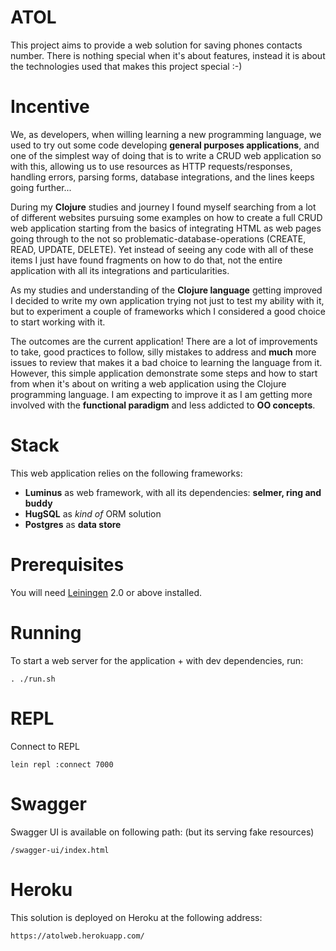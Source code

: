 # ATOL
This project aims to provide a web solution for saving phones contacts number. There is nothing special when it's about features, instead it is about the technologies used that makes this project special :-)

# Incentive
We, as developers, when willing learning a new programming language, we used to try out some code developing **general purposes applications**, and one of the simplest way of doing that is to write a CRUD web application so with this, allowing us to use resources as HTTP requests/responses, handling errors, parsing forms, database integrations, and the lines keeps going further...

During my **Clojure** studies and journey I found myself searching from a lot of different websites pursuing some examples on how to create a full CRUD web application starting from the basics of integrating HTML as web pages going through to the not so problematic-database-operations (CREATE, READ, UPDATE, DELETE). Yet instead of seeing any code with all of these items I just have found fragments on how to do that, not the entire application with all its integrations and particularities.

As my studies and understanding of the **Clojure language** getting improved I decided to write my own application trying not just to test my ability with it, but to experiment a couple of frameworks which I considered a good choice to start working with it.

The outcomes are the current application! There are a lot of improvements to take, good practices to follow, silly mistakes to address and **much** more issues to review that makes it a bad choice to learning the language from it. However, this simple application demonstrate some steps and how to start from when it's about on writing a web application using the Clojure programming language. I am expecting to improve it as I am getting more involved with the **functional paradigm** and less addicted to **OO concepts**.

# Stack
This web application relies on the following frameworks:
- **Luminus** as web framework, with all its dependencies: **selmer, ring and buddy**
- **HugSQL** as *kind of* ORM solution
- **Postgres** as **data store**

# Prerequisites

You will need [Leiningen][1] 2.0 or above installed.

[1]: https://github.com/technomancy/leiningen

# Running

To start a web server for the application + with dev dependencies, run:

    . ./run.sh

# REPL

Connect to REPL

    lein repl :connect 7000

# Swagger

Swagger UI is available on following path: (but its serving fake resources)

    /swagger-ui/index.html

# Heroku
This solution is deployed on Heroku at the following address:
    
    https://atolweb.herokuapp.com/